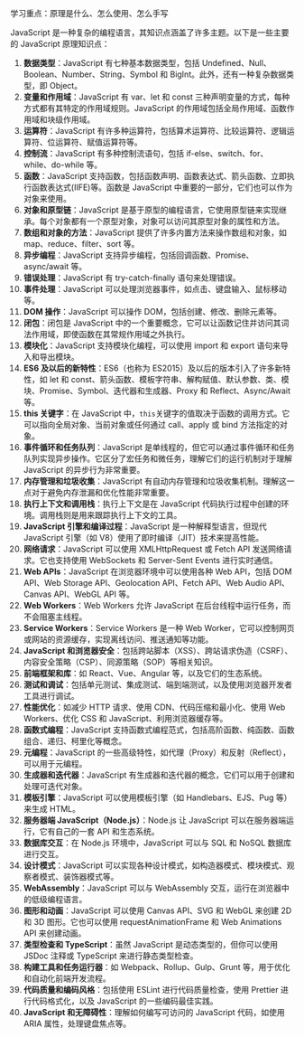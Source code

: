 学习重点：原理是什么、怎么使用、怎么手写

JavaScript 是一种复杂的编程语言，其知识点涵盖了许多主题。以下是一些主要的 JavaScript 原理知识点：

1. **数据类型**：JavaScript 有七种基本数据类型，包括 Undefined、Null、Boolean、Number、String、Symbol 和 BigInt。此外，还有一种复杂数据类型，即 Object。
2. **变量和作用域**：JavaScript 有 var、let 和 const 三种声明变量的方式，每种方式都有其特定的作用域规则。JavaScript 的作用域包括全局作用域、函数作用域和块级作用域。
3. **运算符**：JavaScript 有许多种运算符，包括算术运算符、比较运算符、逻辑运算符、位运算符、赋值运算符等。
4. **控制流**：JavaScript 有多种控制流语句，包括 if-else、switch、for、while、do-while 等。
5. **函数**：JavaScript 支持函数，包括函数声明、函数表达式、箭头函数、立即执行函数表达式(IIFE)等。函数是 JavaScript 中重要的一部分，它们也可以作为对象来使用。
6. **对象和原型链**：JavaScript 是基于原型的编程语言，它使用原型链来实现继承。每个对象都有一个原型对象，对象可以访问其原型对象的属性和方法。
7. **数组和对象的方法**：JavaScript 提供了许多内置方法来操作数组和对象，如 map、reduce、filter、sort 等。
8. **异步编程**：JavaScript 支持异步编程，包括回调函数、Promise、async/await 等。
9. **错误处理**：JavaScript 有 try-catch-finally 语句来处理错误。
10. **事件处理**：JavaScript 可以处理浏览器事件，如点击、键盘输入、鼠标移动等。
11. **DOM 操作**：JavaScript 可以操作 DOM，包括创建、修改、删除元素等。
12. **闭包**：闭包是 JavaScript 中的一个重要概念，它可以让函数记住并访问其词法作用域，即使函数在其常规作用域之外执行。
13. **模块化**：JavaScript 支持模块化编程，可以使用 import 和 export 语句来导入和导出模块。
14. **ES6 及以后的新特性**：ES6（也称为 ES2015）及以后的版本引入了许多新特性，如 let 和 const、箭头函数、模板字符串、解构赋值、默认参数、类、模块、Promise、Symbol、迭代器和生成器、Proxy 和 Reflect、Async/Await 等。
15. **this 关键字**：在 JavaScript 中，`this`关键字的值取决于函数的调用方式。它可以指向全局对象、当前对象或任何通过 call、apply 或 bind 方法指定的对象。
16. **事件循环和任务队列**：JavaScript 是单线程的，但它可以通过事件循环和任务队列实现异步操作。它区分了宏任务和微任务，理解它们的运行机制对于理解 JavaScript 的异步行为非常重要。
17. **内存管理和垃圾收集**：JavaScript 有自动内存管理和垃圾收集机制。理解这一点对于避免内存泄漏和优化性能非常重要。
18. **执行上下文和调用栈**：执行上下文是在 JavaScript 代码执行过程中创建的环境。调用栈则是用来跟踪执行上下文的工具。
19. **JavaScript 引擎和编译过程**：JavaScript 是一种解释型语言，但现代 JavaScript 引擎（如 V8）使用了即时编译（JIT）技术来提高性能。
20. **网络请求**：JavaScript 可以使用 XMLHttpRequest 或 Fetch API 发送网络请求。它也支持使用 WebSockets 和 Server-Sent Events 进行实时通信。
21. **Web APIs**：JavaScript 在浏览器环境中可以使用各种 Web API，包括 DOM API、Web Storage API、Geolocation API、Fetch API、Web Audio API、Canvas API、WebGL API 等。
22. **Web Workers**：Web Workers 允许 JavaScript 在后台线程中运行任务，而不会阻塞主线程。
23. **Service Workers**：Service Workers 是一种 Web Worker，它可以控制网页或网站的资源缓存，实现离线访问、推送通知等功能。
24. **JavaScript 和浏览器安全**：包括跨站脚本（XSS）、跨站请求伪造（CSRF）、内容安全策略（CSP）、同源策略（SOP）等相关知识。
25. **前端框架和库**：如 React、Vue、Angular 等，以及它们的生态系统。
26. **测试和调试**：包括单元测试、集成测试、端到端测试，以及使用浏览器开发者工具进行调试。
27. **性能优化**：如减少 HTTP 请求、使用 CDN、代码压缩和最小化、使用 Web Workers、优化 CSS 和 JavaScript、利用浏览器缓存等。
28. **函数式编程**：JavaScript 支持函数式编程范式，包括高阶函数、纯函数、函数组合、递归、柯里化等概念。
29. **元编程**：JavaScript 的一些高级特性，如代理（Proxy）和反射（Reflect），可以用于元编程。
30. **生成器和迭代器**：JavaScript 有生成器和迭代器的概念，它们可以用于创建和处理可迭代对象。
31. **模板引擎**：JavaScript 可以使用模板引擎（如 Handlebars、EJS、Pug 等）来生成 HTML。
32. **服务器端 JavaScript（Node.js）**：Node.js 让 JavaScript 可以在服务器端运行，它有自己的一套 API 和生态系统。
33. **数据库交互**：在 Node.js 环境中，JavaScript 可以与 SQL 和 NoSQL 数据库进行交互。
34. **设计模式**：JavaScript 可以实现各种设计模式，如构造器模式、模块模式、观察者模式、装饰器模式等。
35. **WebAssembly**：JavaScript 可以与 WebAssembly 交互，运行在浏览器中的低级编程语言。
36. **图形和动画**：JavaScript 可以使用 Canvas API、SVG 和 WebGL 来创建 2D 和 3D 图形。它也可以使用 requestAnimationFrame 和 Web Animations API 来创建动画。
37. **类型检查和 TypeScript**：虽然 JavaScript 是动态类型的，但你可以使用 JSDoc 注释或 TypeScript 来进行静态类型检查。
38. **构建工具和任务运行器**：如 Webpack、Rollup、Gulp、Grunt 等，用于优化和自动化前端开发流程。
39. **代码质量和编码风格**：包括使用 ESLint 进行代码质量检查，使用 Prettier 进行代码格式化，以及 JavaScript 的一些编码最佳实践。
40. **JavaScript 和无障碍性**：理解如何编写可访问的 JavaScript 代码，如使用 ARIA 属性，处理键盘焦点等。
